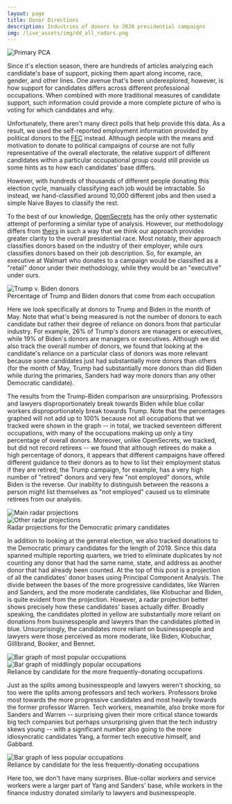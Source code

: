 ```yaml
---
layout: page
title: Donor Directions
description: Industries of donors to 2020 presidential campaigns
img: /live_assets/img/dd_all_radars.png
---
```


<div class="img center">
	<img class="col three" src="{{ site.baseurl }}/assets/img/donor_directions/dd_pca.png" title="Primary PCA"/>
</div>

Since it's election season, there are hundreds of articles analyzing each candidate's base of support, picking them apart along income, race, gender, and other lines. One avenue that's been underexplored, however, is how support for candidates differs across different professional occupations. When combined with more traditional measures of candidate support, such information could provide a more complete picture of who is voting for which candidates and why.

Unfortunately, there aren't many direct polls that help provide this data. As a result, we used the self-reported employment information provided by political donors to the [FEC](https://projects.propublica.org/itemizer/presidential-contributors/2020) instead. Although people with the means and motivation to donate to political campaigns of course are not fully representative of the overall electorate, the relative support of different candidates within a particular occupational group could still provide us some hints as to how each candidates' base differs.

However, with hundreds of thousands of different people donating this election cycle, manually classifying each job would be intractable. So instead, we hand-classified around 10,000 different jobs and then used a simple Naive Bayes to classify the rest. 

To the best of our knowledge, [OpenSecrets](https://www.opensecrets.org/2020-presidential-race/industry-totals?highlight=y&ind=B02&src=a) has the only other systematic attempt of performing a similar type of analysis. However, our methodology differs from [theirs](https://www.opensecrets.org/industries/methodology.php) in such a way that we think our approach provides greater clarity to the overall presidential race. Most notably, their approach classifies donors based on the industry of their employer, while ours classifies donors based on their job description. So, for example, an executive at Walmart who donates to a campaign would be classified as a "retail" donor under their methodology, while they would be an "executive" under ours.

<div class="img center">
	<img class="col three" src="{{ site.baseurl }}/assets/img/donor_directions/dd_trump_v_biden.png" title="Trump v. Biden donors"/>
</div>
<div class="col three caption">
    Percentage of Trump and Biden donors that come from each occupation
</div>

Here we look specifically at donors to Trump and Biden in the month of May. Note that what's being measured is not the number of donors to each candidate but rather their degree of reliance on donors from that particular industry. For example, 26% of Trump's donors are managers or executives, while 19% of Biden's donors are managers or executives. Although we did also track the overall number of donors, we found that looking at the candidate's reliance on a particular class of donors was more relevant because some candidates just had substantially more donors than others (for the month of May, Trump had substantially more donors than did Biden while during the primaries, Sanders had way more donors than any other Democratic candidate).

The results from the Trump-Biden comparison are unsurprising. Professors and lawyers disproportionately break towards Biden while blue collar workers disproportionately break towards Trump. Note that the percentages graphed will not add up to 100% because not all occupations that we tracked were shown in the graph -- in total, we tracked seventeen different occupations, with many of the occupations making up only a tiny percentage of overall donors. Moreover, unlike OpenSecrets, we tracked, but did not record retirees -- we found that although retirees do make a high percentage of donors, it appears that different campaigns have offered different guidance to their donors as to how to list their employment status if they are retired; the Trump campaign, for example, has a very high number of "retired" donors and very few "not employed" donors, while Biden is the reverse. Our inability to distinguish between the reasons a person might list themselves as "not employed" caused us to eliminate retirees from our analysis.

<div class="img center">
	<img class="col three" src="{{ site.baseurl }}/assets/img/donor_directions/dd_main_radars.png" title="Main radar projections"/>
</div>
<div class="img center">
	<img class="col three" src="{{ site.baseurl }}/assets/img/donor_directions/dd_other_radars.png" title="Other radar projections"/>
</div>
<div class="col three caption">
    Radar projections for the Democratic primary candidates
</div>

In addition to looking at the general election, we also tracked donations to the Democratic primary candidates for the length of 2019. Since this data spanned multiple reporting quarters, we tried to eliminate duplicates by not counting any donor that had the same name, state, and address as another donor that had already been counted. At the top of this post is a projection of all the candidates' donor bases using Principal Component Analysis. The divide between the bases of the more progressive candidates, like Warren and Sanders, and the more moderate candidates, like Klobuchar and Biden, is quite evident from the projection. However, a radar projection better shows precisely how these candidates' bases actually differ. Broadly speaking, the candidates plotted in yellow are substantially more reliant on donations from businesspeople and lawyers than the candidates plotted in blue. Unsurprisingly, the candidates more reliant on businesspeople and lawyers were those perceived as more moderate, like Biden, Klobuchar, Gillibrand, Booker, and Bennet.

<div class="img center">
	<img class="col three" src="{{ site.baseurl }}/assets/img/donor_directions/dd_popular_bars.png" title="Bar graph of most popular occupations"/>
</div>
<div class="img center">
	<img class="col three" src="{{ site.baseurl }}/assets/img/donor_directions/dd_medium_bars.png" title="Bar graph of middlingly popular occupations"/>
</div>
<div class="col three caption">
    Reliance by candidate for the more frequently-donating occupations
</div>

Just as the splits among businesspeople and lawyers weren't shocking, so too were the splits among professors and tech workers. Professors broke most towards the more progressive candidates and most heavily towards the former professor Warren. Tech workers, meanwhile, also broke more for Sanders and Warren -- surprising given their more critical stance towards big tech companies but perhaps unsurprising given that the tech industry skews young -- with a significant number also going to the more idiosyncratic candidates Yang, a former tech executive himself, and Gabbard. 

<div class="img center">
	<img class="col three" src="{{ site.baseurl }}/assets/img/donor_directions/dd_unpopular_bars.png" title="Bar graph of less popular occupations"/>
</div>
<div class="col three caption">
    Reliance by candidate for the less frequently-donating occupations
</div>

Here too, we don't have many surprises. Blue-collar workers and service workers were a larger part of Yang and Sanders' base, while workers in the finance industry donated similarly to lawyers and businesspeople. 

